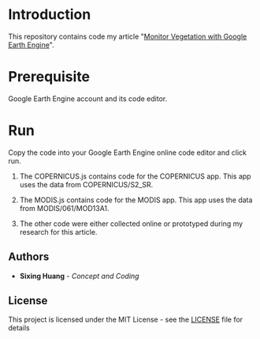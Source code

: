 

# Introduction

  

  

This repository contains code my article "[Monitor Vegetation with Google Earth Engine](https://towardsdatascience.com/neo4j-for-diseases-959dffb5b479)".



# Prerequisite

Google Earth Engine account and its code editor.
  

# Run

Copy the code into your Google Earth Engine online code editor and click run.
  
1. The COPERNICUS.js contains code for the COPERNICUS app. This app uses the data from COPERNICUS/S2_SR.

 
2. The MODIS.js contains code for the MODIS app. This app uses the data from MODIS/061/MOD13A1.

3. The other code were either collected online or prototyped during my research for this article.
  

## Authors

  

*  **Sixing Huang** - *Concept and Coding*

  

## License

  

This project is licensed under the MIT License - see the [LICENSE](LICENSE) file for details

